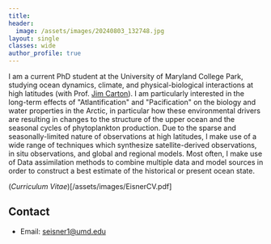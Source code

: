 ```yaml
---
title: 
header:
  image: /assets/images/20240803_132748.jpg
layout: single
classes: wide
author_profile: true
---
```


I am a current PhD student at the University of Maryland College Park, studying ocean dynamics, climate, and physical-biological interactions at high latitudes (with Prof. [Jim Carton](https://www2.atmos.umd.edu/~carton)). I am particularly interested in the long-term effects of "Atlantification" and "Pacification" on the biology and water properties in the Arctic, in particular how these environmental drivers are resulting in changes to the structure of the upper ocean and the seasonal cycles of phytoplankton production. Due to the sparse and seasonally-limited nature of observations at high latitudes, I make use of a wide range of techniques which synthesize satellite-derived observations, in situ observations, and global and regional models. Most often, I make use of Data assimilation methods to combine multiple data and model sources in order to construct a best estimate of the historical or present ocean state.

(_Curriculum Vitae_)[/assets/images/EisnerCV.pdf]


## Contact

- Email: seisner1@umd.edu
